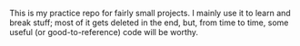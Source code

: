 This is my practice repo for fairly small projects. I mainly use it to learn and break stuff; most of it gets deleted in the end, but, from time to time, some useful (or good-to-reference) code will be worthy.
